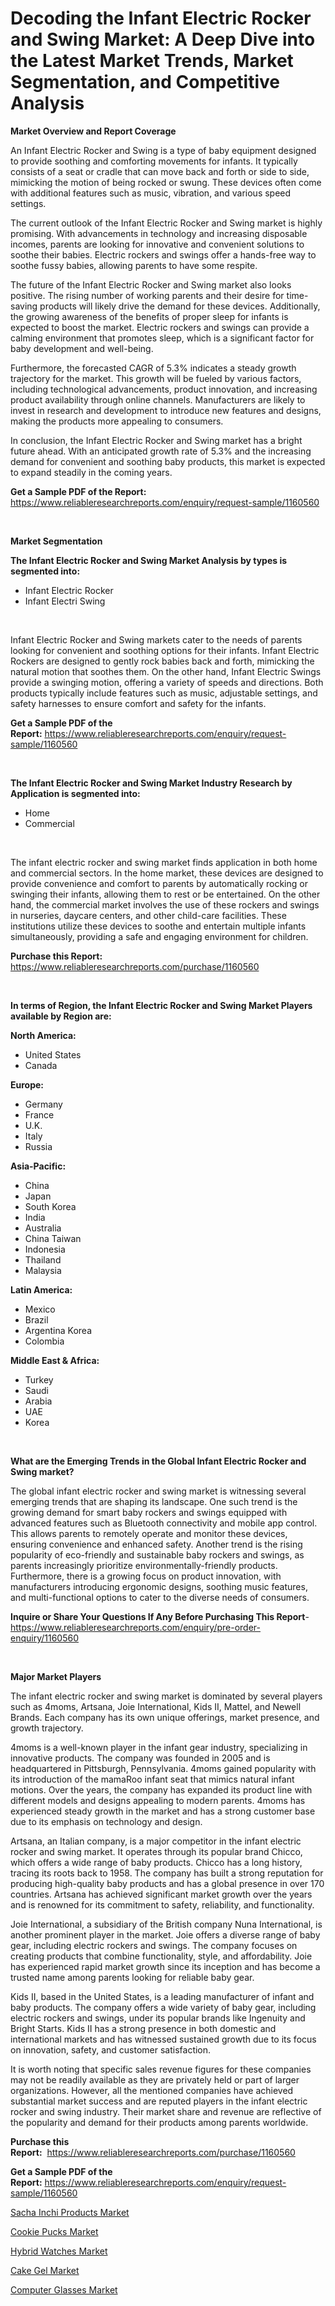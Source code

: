 <p><h1>Decoding the Infant Electric Rocker and Swing Market: A Deep Dive into the Latest Market Trends, Market Segmentation, and Competitive Analysis</h1></p><p><strong>Market Overview and Report Coverage</strong></p>
<p><p>An Infant Electric Rocker and Swing is a type of baby equipment designed to provide soothing and comforting movements for infants. It typically consists of a seat or cradle that can move back and forth or side to side, mimicking the motion of being rocked or swung. These devices often come with additional features such as music, vibration, and various speed settings.</p><p>The current outlook of the Infant Electric Rocker and Swing market is highly promising. With advancements in technology and increasing disposable incomes, parents are looking for innovative and convenient solutions to soothe their babies. Electric rockers and swings offer a hands-free way to soothe fussy babies, allowing parents to have some respite.</p><p>The future of the Infant Electric Rocker and Swing market also looks positive. The rising number of working parents and their desire for time-saving products will likely drive the demand for these devices. Additionally, the growing awareness of the benefits of proper sleep for infants is expected to boost the market. Electric rockers and swings can provide a calming environment that promotes sleep, which is a significant factor for baby development and well-being.</p><p>Furthermore, the forecasted CAGR of 5.3% indicates a steady growth trajectory for the market. This growth will be fueled by various factors, including technological advancements, product innovation, and increasing product availability through online channels. Manufacturers are likely to invest in research and development to introduce new features and designs, making the products more appealing to consumers.</p><p>In conclusion, the Infant Electric Rocker and Swing market has a bright future ahead. With an anticipated growth rate of 5.3% and the increasing demand for convenient and soothing baby products, this market is expected to expand steadily in the coming years.</p></p>
<p><strong>Get a Sample PDF of the Report:</strong> <a href="https://www.reliableresearchreports.com/enquiry/request-sample/1160560">https://www.reliableresearchreports.com/enquiry/request-sample/1160560</a></p>
<p>&nbsp;</p>
<p><strong>Market Segmentation</strong></p>
<p><strong>The Infant Electric Rocker and Swing Market Analysis by types is segmented into:</strong></p>
<p><ul><li>Infant Electric Rocker</li><li>Infant Electri Swing</li></ul></p>
<p>&nbsp;</p>
<p><p>Infant Electric Rocker and Swing markets cater to the needs of parents looking for convenient and soothing options for their infants. Infant Electric Rockers are designed to gently rock babies back and forth, mimicking the natural motion that soothes them. On the other hand, Infant Electric Swings provide a swinging motion, offering a variety of speeds and directions. Both products typically include features such as music, adjustable settings, and safety harnesses to ensure comfort and safety for the infants.</p></p>
<p><strong>Get a Sample PDF of the Report:</strong>&nbsp;<a href="https://www.reliableresearchreports.com/enquiry/request-sample/1160560">https://www.reliableresearchreports.com/enquiry/request-sample/1160560</a></p>
<p>&nbsp;</p>
<p><strong>The Infant Electric Rocker and Swing Market Industry Research by Application is segmented into:</strong></p>
<p><ul><li>Home</li><li>Commercial</li></ul></p>
<p>&nbsp;</p>
<p><p>The infant electric rocker and swing market finds application in both home and commercial sectors. In the home market, these devices are designed to provide convenience and comfort to parents by automatically rocking or swinging their infants, allowing them to rest or be entertained. On the other hand, the commercial market involves the use of these rockers and swings in nurseries, daycare centers, and other child-care facilities. These institutions utilize these devices to soothe and entertain multiple infants simultaneously, providing a safe and engaging environment for children.</p></p>
<p><strong>Purchase this Report:</strong>&nbsp; <a href="https://www.reliableresearchreports.com/purchase/1160560">https://www.reliableresearchreports.com/purchase/1160560</a></p>
<p>&nbsp;</p>
<p><strong>In terms of Region, the Infant Electric Rocker and Swing Market Players available by Region are:</strong></p>
<p>
    <p> <strong> North America: </strong>
        <ul>
            <li>United States</li>
            <li>Canada</li>
        </ul>
        </p> 
    <p> <strong> Europe: </strong>
        <ul>
            <li>Germany</li>
            <li>France</li>
            <li>U.K.</li>
            <li>Italy</li>
            <li>Russia</li>
        </ul>
        </p> 
    <p> <strong> Asia-Pacific: </strong>
        <ul>
            <li>China</li>
            <li>Japan</li>
            <li>South Korea</li>
            <li>India</li>
            <li>Australia</li>
            <li>China Taiwan</li>
            <li>Indonesia</li>
            <li>Thailand</li>
            <li>Malaysia</li>
        </ul>
        </p> 
    <p> <strong> Latin America: </strong>
        <ul>
            <li>Mexico</li>
            <li>Brazil</li>
            <li>Argentina Korea</li>
            <li>Colombia</li>
        </ul>
        </p> 
    <p> <strong> Middle East & Africa: </strong>
        <ul>
            <li>Turkey</li>
            <li>Saudi</li>
            <li>Arabia</li>
            <li>UAE</li>
            <li>Korea</li>
        </ul>
    </p>
    </p>
<p>&nbsp;</p>
<p><strong>What are the Emerging Trends in the Global Infant Electric Rocker and Swing market?</strong></p>
<p><p>The global infant electric rocker and swing market is witnessing several emerging trends that are shaping its landscape. One such trend is the growing demand for smart baby rockers and swings equipped with advanced features such as Bluetooth connectivity and mobile app control. This allows parents to remotely operate and monitor these devices, ensuring convenience and enhanced safety. Another trend is the rising popularity of eco-friendly and sustainable baby rockers and swings, as parents increasingly prioritize environmentally-friendly products. Furthermore, there is a growing focus on product innovation, with manufacturers introducing ergonomic designs, soothing music features, and multi-functional options to cater to the diverse needs of consumers.</p></p>
<p><strong>Inquire or Share Your Questions If Any Before Purchasing This Report</strong>- <a href="https://www.reliableresearchreports.com/enquiry/pre-order-enquiry/1160560">https://www.reliableresearchreports.com/enquiry/pre-order-enquiry/1160560</a></p>
<p>&nbsp;</p>
<p><strong>Major Market Players</strong></p>
<p><p>The infant electric rocker and swing market is dominated by several players such as 4moms, Artsana, Joie International, Kids II, Mattel, and Newell Brands. Each company has its own unique offerings, market presence, and growth trajectory.</p><p>4moms is a well-known player in the infant gear industry, specializing in innovative products. The company was founded in 2005 and is headquartered in Pittsburgh, Pennsylvania. 4moms gained popularity with its introduction of the mamaRoo infant seat that mimics natural infant motions. Over the years, the company has expanded its product line with different models and designs appealing to modern parents. 4moms has experienced steady growth in the market and has a strong customer base due to its emphasis on technology and design.</p><p>Artsana, an Italian company, is a major competitor in the infant electric rocker and swing market. It operates through its popular brand Chicco, which offers a wide range of baby products. Chicco has a long history, tracing its roots back to 1958. The company has built a strong reputation for producing high-quality baby products and has a global presence in over 170 countries. Artsana has achieved significant market growth over the years and is renowned for its commitment to safety, reliability, and functionality.</p><p>Joie International, a subsidiary of the British company Nuna International, is another prominent player in the market. Joie offers a diverse range of baby gear, including electric rockers and swings. The company focuses on creating products that combine functionality, style, and affordability. Joie has experienced rapid market growth since its inception and has become a trusted name among parents looking for reliable baby gear.</p><p>Kids II, based in the United States, is a leading manufacturer of infant and baby products. The company offers a wide variety of baby gear, including electric rockers and swings, under its popular brands like Ingenuity and Bright Starts. Kids II has a strong presence in both domestic and international markets and has witnessed sustained growth due to its focus on innovation, safety, and customer satisfaction.</p><p>It is worth noting that specific sales revenue figures for these companies may not be readily available as they are privately held or part of larger organizations. However, all the mentioned companies have achieved substantial market success and are reputed players in the infant electric rocker and swing industry. Their market share and revenue are reflective of the popularity and demand for their products among parents worldwide.</p></p>
<p><strong>Purchase this Report:</strong>&nbsp;&nbsp;<a href="https://www.reliableresearchreports.com/purchase/1160560">https://www.reliableresearchreports.com/purchase/1160560</a></p>
<p></p>
<p><strong>Get a Sample PDF of the Report:</strong>&nbsp;<a href="https://www.reliableresearchreports.com/enquiry/request-sample/1160560">https://www.reliableresearchreports.com/enquiry/request-sample/1160560</a></p>
<p><p><a href="https://www.linkedin.com/pulse/sacha-inchi-products-market-size-share-amp-trends-analysis-ov3ye/">Sacha Inchi Products Market</a></p><p><a href="https://www.linkedin.com/pulse/cookie-pucks-market-research-report-unlocks-analysis-financial-pp4ze/">Cookie Pucks Market</a></p><p><a href="https://medium.com/@yuvicharp23/hybrid-watches-market-size-growth-forecast-2023-2030-b57823c9c53b">Hybrid Watches Market</a></p><p><a href="https://www.linkedin.com/pulse/cake-gel-market-size-2023-2030-global-industrial-analysis-bu6oc/">Cake Gel Market</a></p><p><a href="https://medium.com/@kartik.reportprime/computer-glasses-market-size-growth-forecast-2023-2030-425799dfb409">Computer Glasses Market</a></p></p>